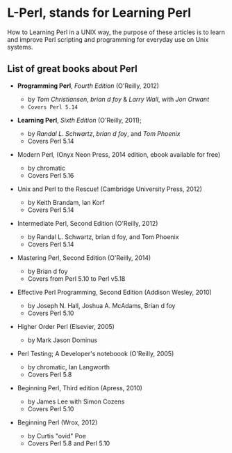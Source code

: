 # L-Perl, stands for Learning Perl

How to Learning Perl in a UNIX way, the purpose of these articles is to
learn and improve Perl scripting and programming for everyday use on Unix 
systems.

## List of great books about Perl

* **Programming Perl**, *Fourth Edition* (O'Reilly, 2012)
  * by *Tom Christiansen*, *brian d foy* & *Larry Wall*, with *Jon Orwant*
  * ``Covers Perl 5.14``
  
* **Learning Perl**, *Sixth Edition* (O'Reilly, 2011);
  - by *Randal L. Schwartz*, *brian d foy*, and *Tom Phoenix*
  - Covers Perl 5.14

* Modern Perl, (Onyx Neon Press, 2014 edition, ebook available for free)
  - by chromatic 
  - Covers Perl 5.16

* Unix and Perl to the Rescue! (Cambridge University Press, 2012)
  - by Keith Brandam, Ian Korf
  - Covers Perl 5.14

* Intermediate Perl, Second Edition (O'Reilly, 2012)
  - by Randal L. Schwartz, brian d foy, and Tom Phoenix
  - Covers Perl 5.14

* Mastering Perl, Second Edition (O'Reilly, 2014)
  - by Brian d foy
  - Covers from Perl 5.10 to Perl v5.18

* Effective Perl Programming, Second Edition (Addison Wesley, 2010)
  - by Joseph N. Hall, Joshua A. McAdams, Brian d foy
  - Covers Perl 5.10

* Higher Order Perl (Elsevier, 2005)
  - by Mark Jason Dominus

* Perl Testing; A Developer's noteboook (O'Reilly, 2005)
  - by chromatic, Ian Langworth
  - Covers Perl 5.8

* Beginning Perl, Third edition (Apress, 2010)
  - by James Lee with Simon Cozens
  - Covers Perl 5.10

* Beginning Perl (Wrox, 2012)
  - by Curtis "ovid" Poe
  - Covers Perl 5.8 and Perl 5.10
